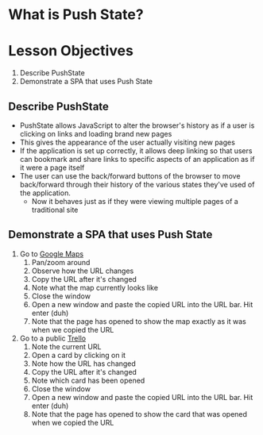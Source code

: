 # What is Push State?

# Lesson Objectives

1. Describe PushState
1. Demonstrate a SPA that uses Push State

## Describe PushState

- PushState allows JavaScript to alter the browser's history as if a user is clicking on links and loading brand new pages
- This gives the appearance of the user actually visiting new pages
- If the application is set up correctly, it allows deep linking so that users can bookmark and share links to specific aspects of an application as if it were a page itself
- The user can use the back/forward buttons of the browser to move back/forward through their history of the various states they've used of the application.
    - Now it behaves just as if they were viewing multiple pages of a traditional site

## Demonstrate a SPA that uses Push State

1. Go to [Google Maps](https://www.google.com/maps/)
    1. Pan/zoom around
    1. Observe how the URL changes
    1. Copy the URL after it's changed
    1. Note what the map currently looks like
    1. Close the window
    1. Open a new window and paste the copied URL into the URL bar.  Hit enter (duh)
    1. Note that the page has opened to show the map exactly as it was when we copied the URL
1. Go to a public [Trello](https://trello.com/)
    1. Note the current URL
    1. Open a card by clicking on it
    1. Note how the URL has changed
    1. Copy the URL after it's changed
    1. Note which card has been opened
    1. Close the window
    1. Open a new window and paste the copied URL into the URL bar.  Hit enter (duh)
    1. Note that the page has opened to show the card that was opened when we copied the URL
